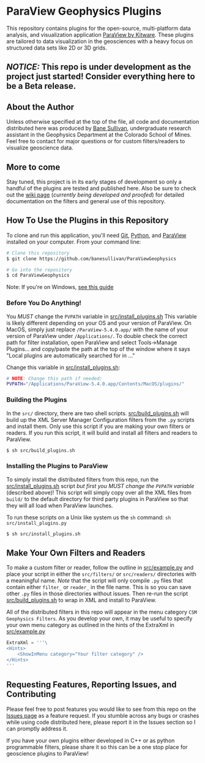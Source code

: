 # ParaView Geophysics Plugins
This repository contains plugins for the open-source, multi-platform data analysis, and visualization application [ParaView by Kitware](https://www.paraview.org). These plugins are tailored to data visualization in the geosciences with a heavy focus on structured data sets like 2D or 3D grids.

## *NOTICE:* This repo is under development as the project just started! Consider everything here to be a Beta release.

## About the Author
Unless otherwise specified at the top of the file, all code and documentation distributed here was produced by [Bane Sullivan](https://github.com/banesullivan/), undergraduate research assistant in the Geophysics Department at the Colorado School of Mines. Feel free to contact for major questions or for custom filters/readers to visualize geoscience data.

## More to come

Stay tuned, this project is in its early stages of development so only a handful of the plugins are tested and published here. Also be sure to check out the [wiki page](https://github.com/banesullivan/ParaViewGeophysics/wiki) (*currently being developed and proofed*) for detailed documentation on the filters and general use of this repository.

## How To Use the Plugins in this Repository

To clone and run this application, you'll need [Git](https://git-scm.com), [Python](https://www.python.org/downloads/), and [ParaView](https://www.paraview.org/download/) installed on your computer. From your command line:

```bash
# Clone this repository
$ git clone https://github.com/banesullivan/ParaViewGeophysics

# Go into the repository
$ cd ParaViewGeophysics

```

Note: If you're on Windows, [see this guide](https://devtidbits.com/2011/07/01/cygwin-walkthrough-and-beginners-guide-is-it-linux-for-windows-or-a-posix-compatible-alternative-to-powershell/)

### Before You Do Anything!

You *MUST* change the `PVPATH` variable in [src/install_plugins.sh](src/install_plugins.sh) This variable is likely different depending on your OS and your version of ParaView. On MacOS, simply just replace `/ParaView-5.4.0.app/` with the name of your version of ParaView under `/Applications/`. To double check the correct path for filter installation, open ParaView and select Tools->Manage Plugins... and copy/paste the path at the top of the window where it says "Local plugins are automatically searched for in ..."

Change this variable in [src/install_plugins.sh](src/install_plugins.sh):
```bash
# NOTE: Change this path if needed:
PVPATH="/Applications/ParaView-5.4.0.app/Contents/MacOS/plugins/"
```


### Building the Plugins

In the `src/` directory, there are two shell scripts. [src/build_plugins.sh](src/build_plugins.sh) will build up the XML Server Manager Configuration filters from the `.py` scripts and install them. Only use this script if you are making your own filters or readers. If you run this script, it will build and install all filters and readers to ParaView.

```bash
$ sh src/build_plugins.sh
```

### Installing the Plugins to ParaView

To simply install the distributed filters from this repo, run the [src/install_plugins.sh](src/install_plugins.sh) script *but first you MUST change the `PVPATH` variable* (described above)! This script will simply copy over all the XML files from `build/` to the default directory for third party plugins in ParaView so that they will all load when ParaView launches.

To run these scripts on a Unix like system us the `sh` command: `sh src/install_plugins.py`

```bash
$ sh src/install_plugins.sh
```


## Make Your Own Filters and Readers

To make a custom filter or reader, follow the outline in [src/example.py](src/example.py) and place your script in either the `src/filters/` or `src/readers/` directories with a meaningful name. *Note* that the script will only compile `.py` files that contain either `filter_` or `reader_` in the file name. This is so you can save other `.py` files in those directories without issues. Then re-run the script  [src/build_plugins.sh](src/build_plugins.sh) to wrap in XML and install to ParaView.

All of the distributed filters in this repo will appear in the menu category `CSM Geophysics Filters`. As you develop your own, it may be useful to specify your own menu category as outlined in the hints of the ExtraXml in [src/example.py](src/example.py)

```python
ExtraXml = '''\
<Hints>
    <ShowInMenu category="Your filter category" />
</Hints>
'''
```

## Requesting Features, Reporting Issues, and Contributing
Please feel free to post features you would like to see from this repo on the [Issues page](https://github.com/banesullivan/ParaViewGeophysics/issues) as a feature request. If you stumble across any bugs or crashes while using code distributed here, please report it in the Issues section so I can promptly address it.

If you have your own plugins either developed in C++ or as python programmable filters, please share it so this can be a one stop place for geoscience plugins to ParaView!

